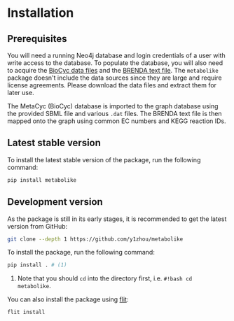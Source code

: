 # Installation

## Prerequisites

You will need a running Neo4j database and login credentials of a user with write access to the database.
To populate the database, you will also need to acquire the [BioCyc data files](https://biocyc.org/download.shtml) and the [BRENDA text file](https://www.brenda-enzymes.org/download_brenda_without_registration.php).
The `metabolike` package doesn't include the data sources since they are large and require license agreements. Please download the data files and extract them for later use.

The MetaCyc (BioCyc) database is imported to the graph database using the provided SBML file and various `.dat` files.
The BRENDA text file is then mapped onto the graph using common EC numbers and KEGG reaction IDs.

## Latest stable version

To install the latest stable version of the package, run the following command:

```bash
pip install metabolike
```

## Development version

As the package is still in its early stages, it is recommended to get the latest version from GitHub:

```bash
git clone --depth 1 https://github.com/y1zhou/metabolike
```

To install the package, run the following command:

```bash
pip install . # (1)
```

1. Note that you should `cd` into the directory first, i.e. `#!bash cd metabolike`.

You can also install the package using [flit](https://flit.readthedocs.io/en/latest/):

```shell
flit install
```
